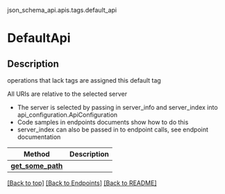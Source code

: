 <a name="top"></a>
json_schema_api.apis.tags.default_api
# DefaultApi

## Description
operations that lack tags are assigned this default tag

All URIs are relative to the selected server
- The server is selected by passing in server_info and server_index into api_configuration.ApiConfiguration
- Code samples in endpoints documents show how to do this
- server_index can also be passed in to endpoint calls, see endpoint documentation

Method | Description
------ | -------------
[**get_some_path**](../../paths/some_path/get.md) | 

[[Back to top]](#top) [[Back to Endpoints]](../../../README.md#Endpoints) [[Back to README]](../../../README.md)
